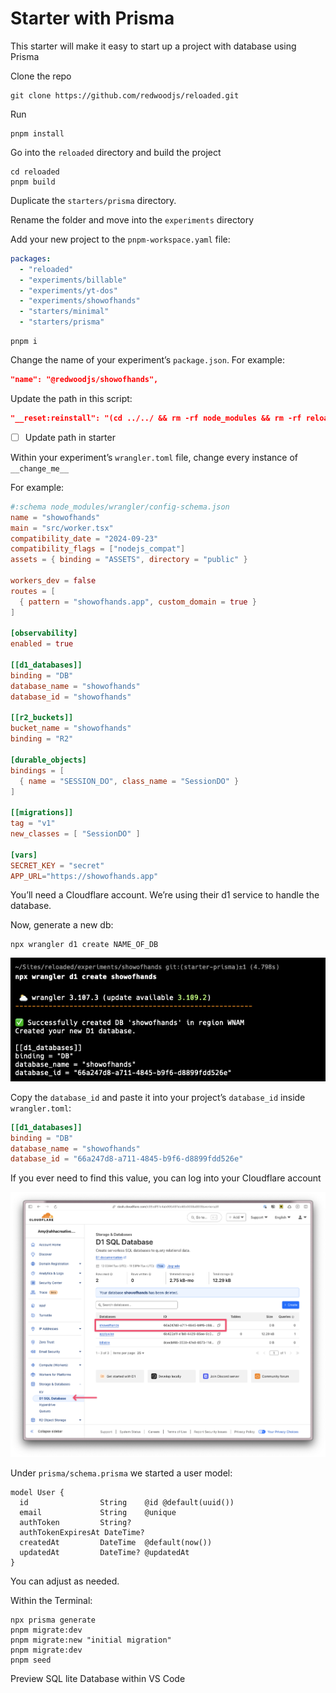 # Starter with Prisma

This starter will make it easy to start up a project with database using Prisma

Clone the repo

```shell
git clone https://github.com/redwoodjs/reloaded.git
```

Run

```shell
pnpm install
```

Go into the `reloaded` directory and build the project

```shell
cd reloaded
pnpm build
```

Duplicate the `starters/prisma` directory.

Rename the folder and move into the `experiments` directory

Add your new project to the `pnpm-workspace.yaml` file:

```yaml
packages:
  - "reloaded"
  - "experiments/billable"
  - "experiments/yt-dos"
  - "experiments/showofhands"
  - "starters/minimal"
  - "starters/prisma"
```

```shell
pnpm i
```

Change the name of your experiment’s `package.json`. For example:

```json
"name": "@redwoodjs/showofhands",
```

Update the path in this script:

```json
"__reset:reinstall": "(cd ../../ && rm -rf node_modules && rm -rf reloaded/node_modules && rm -rf experiments/showofhands/node_modules && pnpm install)",
```

- [ ] Update path in starter

Within your experiment’s `wrangler.toml` file, change every instance of `__change_me__`

For example:

```toml
#:schema node_modules/wrangler/config-schema.json
name = "showofhands"
main = "src/worker.tsx"
compatibility_date = "2024-09-23"
compatibility_flags = ["nodejs_compat"]
assets = { binding = "ASSETS", directory = "public" }

workers_dev = false
routes = [
  { pattern = "showofhands.app", custom_domain = true }
]

[observability]
enabled = true

[[d1_databases]]
binding = "DB"
database_name = "showofhands"
database_id = "showofhands"

[[r2_buckets]]
bucket_name = "showofhands"
binding = "R2"

[durable_objects]
bindings = [
  { name = "SESSION_DO", class_name = "SessionDO" }
]

[[migrations]]
tag = "v1"
new_classes = [ "SessionDO" ]

[vars]
SECRET_KEY = "secret"
APP_URL="https://showofhands.app"

```

You’ll need a Cloudflare account. We’re using their d1 service to handle the database.

Now, generate a new db:

```shell
npx wrangler d1 create NAME_OF_DB
```

![terminal](./public/images/terminal.png)

Copy the `database_id` and paste it into your project’s `database_id` inside `wrangler.toml`:

```toml
[[d1_databases]]
binding = "DB"
database_name = "showofhands"
database_id = "66a247d8-a711-4845-b9f6-d8899fdd526e"
```

If you ever need to find this value, you can log into your Cloudflare account

![Cloudflare Account](./public/images/cloudflare.png)

Under `prisma/schema.prisma` we started a user model:

```prisma
model User {
  id                String    @id @default(uuid())
  email             String    @unique
  authToken         String?
  authTokenExpiresAt DateTime?
  createdAt         DateTime  @default(now())
  updatedAt         DateTime? @updatedAt
}
```

You can adjust as needed.

Within the Terminal:

```shell
npx prisma generate
pnpm migrate:dev
pnpm migrate:new "initial migration"
pnpm migrate:dev
pnpm seed
```

Preview SQL lite Database within VS Code

[](https://marketplace.cursorapi.com/items?itemName=qwtel.sqlite-viewer)
